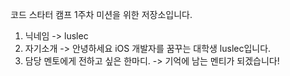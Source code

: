 코드 스타터 캠프 1주차 미션을 위한 저장소입니다.

1. 닉네임 
-> luslec
2. 자기소개
-> 안녕하세요 iOS 개발자를 꿈꾸는 대학생 luslec입니다.
3. 담당 멘토에게 전하고 싶은 한마디.
-> 기억에 남는 멘티가 되겠습니다!
